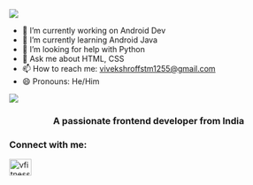 <img src="https://svg-banners.vercel.app/api?type=rainbow&text1=Hi,%20This%20is%20My%20Website%20<br>Er_%20Vivek%20shraff&width=800&height=400"  >

- 🔭 I’m currently working on Android Dev
- 🌱 I’m currently learning Android Java
- 🤔 I’m looking for help with Python
- 💬 Ask me about HTML, CSS
- 📫 How to reach me: vivekshroffstm1255@gmail.com
- 😄 Pronouns: He/Him
<img src="https://github-readme-stats.vercel.app/api?username=vivekshraf&show_icons=true&locale=en&theme=gotham&hide_border=true">
<h3 align="center">A passionate frontend developer from India</h3>

<h3 align="left">Connect with me:</h3>
<p align="left">
<a href="https://instagram.com/vfitness_143" target="blank"><img align="center" src="https://raw.githubusercontent.com/rahuldkjain/github-profile-readme-generator/master/src/images/icons/Social/instagram.svg" alt="vfitness_143" height="30" width="40" /></a>
</p>

